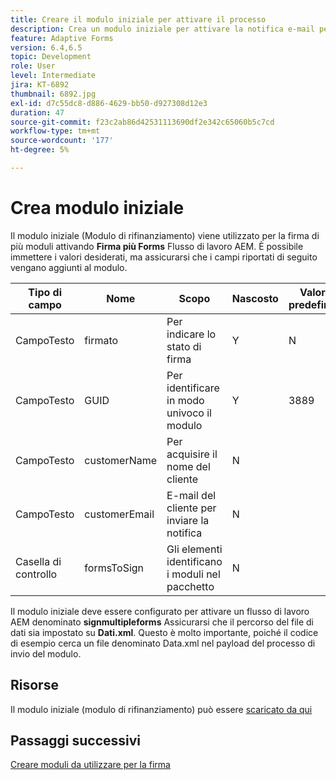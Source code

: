 ```yaml
---
title: Creare il modulo iniziale per attivare il processo
description: Crea un modulo iniziale per attivare la notifica e-mail per avviare il processo di firma.
feature: Adaptive Forms
version: 6.4,6.5
topic: Development
role: User
level: Intermediate
jira: KT-6892
thumbnail: 6892.jpg
exl-id: d7c55dc8-d886-4629-bb50-d927308d12e3
duration: 47
source-git-commit: f23c2ab86d42531113690df2e342c65060b5c7cd
workflow-type: tm+mt
source-wordcount: '177'
ht-degree: 5%

---
```


# Crea modulo iniziale

Il modulo iniziale (Modulo di rifinanziamento) viene utilizzato per la firma di più moduli attivando **Firma più Forms** Flusso di lavoro AEM. È possibile immettere i valori desiderati, ma assicurarsi che i campi riportati di seguito vengano aggiunti al modulo.

| Tipo di campo | Nome | Scopo | Nascosto | Valore predefinito |
| ------------------------|---------------------------------------|--------------------|--------|----------------- |
| CampoTesto | firmato | Per indicare lo stato di firma | Y | N |
| CampoTesto | GUID | Per identificare in modo univoco il modulo | Y | 3889 |
| CampoTesto | customerName | Per acquisire il nome del cliente | N |
| CampoTesto | customerEmail | E-mail del cliente per inviare la notifica | N |
| Casella di controllo | formsToSign | Gli elementi identificano i moduli nel pacchetto | N |

Il modulo iniziale deve essere configurato per attivare un flusso di lavoro AEM denominato **signmultipleforms**
Assicurarsi che il percorso del file di dati sia impostato su **Dati.xml**. Questo è molto importante, poiché il codice di esempio cerca un file denominato Data.xml nel payload del processo di invio del modulo.

## Risorse

Il modulo iniziale (modulo di rifinanziamento) può essere [scaricato da qui](assets/refinance-form.zip)

## Passaggi successivi

[Creare moduli da utilizzare per la firma](./create-forms-for-signing.md)
